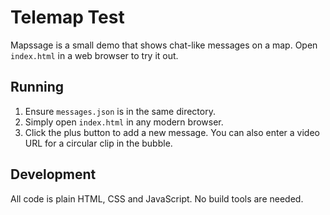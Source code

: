 # Telemap Test

Mapssage is a small demo that shows chat-like messages on a map.
Open `index.html` in a web browser to try it out.

## Running
1. Ensure `messages.json` is in the same directory.
2. Simply open `index.html` in any modern browser.
3. Click the plus button to add a new message.
   You can also enter a video URL for a circular clip in the bubble.

## Development
All code is plain HTML, CSS and JavaScript. No build tools are needed.
